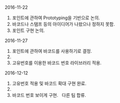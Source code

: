 2016-11-22
      
1. 포인트에 관하여 Prototyping을 기반으로 논의.
2. 바코드나 스탬프 등의 아이디어가 나왔으나 정하지 못함.
3. 포인트 구현 논의.

2016-11-27

1. 포인트에 관하여 바코드를 사용하기로 결정.
2. 
3. 고유번호를 이용한 바코드 번호 라이브러리 적용.

2016-12-12

1. 고유번호 적용 및 바코드 확대 구현 완료.
2. 
3. 바코드 번호 보이게 구현.
   다른 팀 합류.
